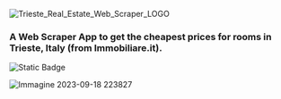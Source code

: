![Trieste_Real_Estate_Web_Scraper_LOGO](https://github.com/dendicoding/Trieste-Real-Estate-Web-Scraper/assets/104305762/e5e8aebe-f4dc-4a5c-86a8-e230de708bbc)

### A Web Scraper App to get the cheapest prices for rooms in Trieste, Italy (from Immobiliare.it).
![Static Badge](https://img.shields.io/badge/Language-Python-blue)

![Immagine 2023-09-18 223827](https://github.com/dendicoding/Trieste-Real-Estate-Web-Scraper/assets/104305762/6f39d73f-9e98-46fc-9725-724c308b2c33)

